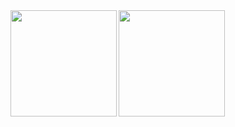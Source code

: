 <a href="https://github.com/s276189">
  <img align="left" height="170px" src="https://github-readme-stats.vercel.app/api?username=roypeco&count_private=true&show_icons=true&theme=dracula" />
</a>
<a href="https://github.com/s276189">
  <img align="left" height="170px" src="https://github-readme-stats.vercel.app/api/top-langs/?username=s276189&layout=compact&theme=dracula" />
</a>
